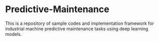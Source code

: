 # Predictive-Maintenance
This is a repository of sample codes and implementation framework for industrial machine predictive maintenance tasks using deep learning models. 
